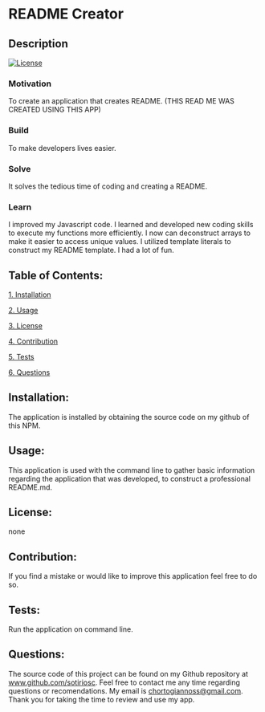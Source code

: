 # README Creator

## Description

[![License](https://img.shields.io/badge/License-Boost_1.0-lightblue.svg)](https://www.boost.org/LICENSE_1_0.txt)

### Motivation

To create an application that creates README. (THIS READ ME WAS CREATED USING THIS APP)

### Build

To make developers lives easier.

### Solve

It solves the tedious time of coding and creating a README.

### Learn

I improved my Javascript code. I learned and developed new coding skills to execute my functions more efficiently. I now can deconstruct arrays to make it easier to access unique values. I utilized template literals to construct my README template. I had a lot of fun. 

## Table of Contents:

[1. Installation](#Installation)

[2. Usage](#Usage)

[3. License](#License)

[4. Contribution](#Contribution)

[5. Tests](#Tests)

[6. Questions](#Questions)
        
## Installation:

The application is installed by obtaining the source code on my github of this NPM.

## Usage:

This application is used with the command line to gather basic information regarding the application that was developed, to construct a professional README.md.

## License:


none

## Contribution:

If you find a mistake or would like to improve this application feel free to do so.

## Tests:

Run the application on command line.

## Questions:

The source code of this project can be found on my Github repository at www.github.com/sotiriosc. Feel free to contact 
me any time regarding questions or recomendations. My email is chortogiannoss@gmail.com. Thank you for taking the time to review and use my app. 